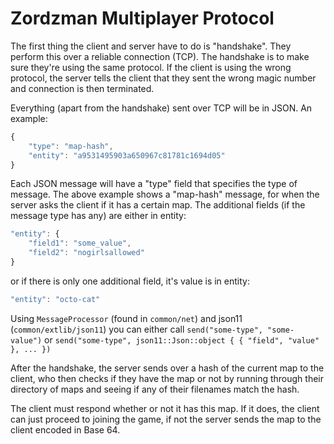 Zordzman Multiplayer Protocol
=============================

The first thing the client and server have to do is "handshake". They perform this over
a reliable connection (TCP).
The handshake is to make sure they're using the same protocol.
If the client is using the wrong protocol, the server tells the client that they sent
the wrong magic number and connection is then terminated.

Everything (apart from the handshake) sent over TCP will be in JSON. An example:

```javascript
{
    "type": "map-hash",
    "entity": "a9531495903a650967c81781c1694d05"
}
```

Each JSON message will have a "type" field that specifies the type of message.
The above example shows a "map-hash" message, for when the server asks the client
if it has a certain map.
The additional fields (if the message type has any) are either in entity:

```javascript
"entity": {
    "field1": "some_value",
    "field2": "nogirlsallowed"
}
```

or if there is only one additional field, it's value is in entity:

```javascript
"entity": "octo-cat"
```

Using `MessageProcessor` (found in `common/net`) and json11 (`common/extlib/json11`)
you can either call `send("some-type", "some-value")` or
`send("some-type", json11::Json::object { { "field", "value" }, ... })`

After the handshake, the server sends over a hash of the current map to the client,
who then checks if they have the map or not by running through their directory of maps
and seeing if any of their filenames match the hash.

The client must respond whether or not it has this map. If it does,
the client can just proceed to joining the game, if not the server sends the map to the client
encoded in Base 64.